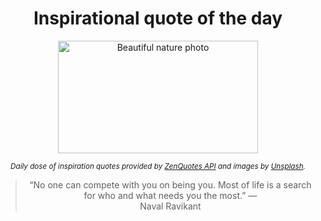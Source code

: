 
<div align="center">

# Inspirational quote of the day

<img src="./data/photo.jpeg" alt="Beautiful nature photo" width="320" height="180">

<sub><i>Daily dose of inspiration quotes provided by [ZenQuotes API](https://zenquotes.io/) and images by [Unsplash](https://unsplash.com/).</i></sub>


<blockquote>&ldquo;No one can compete with you on being you. Most of life is a search for who and what needs you the most.&rdquo; &mdash; <footer>Naval Ravikant</footer></blockquote>

</div>
